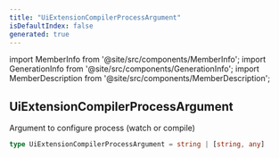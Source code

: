 ```yaml
---
title: "UiExtensionCompilerProcessArgument"
isDefaultIndex: false
generated: true
---
```

<!-- This file was generated from the Vendure source. Do not modify. Instead, re-run the "docs:build" script -->
import MemberInfo from '@site/src/components/MemberInfo';
import GenerationInfo from '@site/src/components/GenerationInfo';
import MemberDescription from '@site/src/components/MemberDescription';


## UiExtensionCompilerProcessArgument

<GenerationInfo sourceFile="packages/ui-devkit/src/compiler/types.ts" sourceLine="319" packageName="@vendure/ui-devkit" />

Argument to configure process (watch or compile)

```ts title="Signature"
type UiExtensionCompilerProcessArgument = string | [string, any]
```
